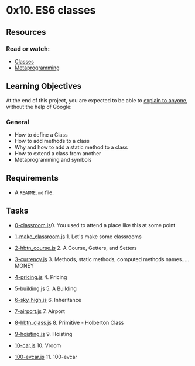# 0x10. ES6 classes


## Resources
### Read or watch:
* [Classes](https://developer.mozilla.org/en-US/docs/Web/JavaScript/Reference/Classes)
* [Metaprogramming](https://www.keithcirkel.co.uk/metaprogramming-in-es6-symbols/#symbolspecies)

## Learning Objectives
At the end of this project, you are expected to be able to [explain to anyone](https://fs.blog/2012/04/feynman-technique/), without the help of Google:
### General
* How to define a Class
* How to add methods to a class
* Why and how to add a static method to a class
* How to extend a class from another
* Metaprogramming and symbols

## Requirements
* A ```README.md``` file.

## Tasks
* [0-classroom.js](./0-classroom.js)0. You used to attend a place like this at some point

* [1-make_classroom.js](./1-make_classroom.js) 1. Let's make some classrooms

* [2-hbtn_course.js](./2-hbtn_course.js) 2. A Course, Getters, and Setters

* [3-currency.js](./3-currency.js) 3. Methods, static methods, computed methods names..... MONEY
* [4-pricing.js](./4-pricing.js) 4. Pricing

* [5-building.js](./5-building.js) 5. A Building

* [6-sky_high.js](./6-sky_high.js) 6. Inheritance

* [7-airport.js](./7-airport.js) 7. Airport

* [8-hbtn_class.js](./8-hbtn_class.js) 8. Primitive - Holberton Class

* [9-hoisting.js](./9-hoisting.js]) 9. Hoisting

* [10-car.js](./10-car.js) 10. Vroom

* [100-evcar.js](./100-evcar.js) 11. 100-evcar	